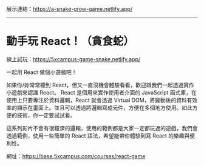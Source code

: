 展示連結：https://a-snake-grow-game.netlify.app/

---

# 動手玩 React！（貪食蛇）

線上試玩：https://5xcampus-game-snake.netlify.app/

一起用 React 做個小遊戲吧！

如果你/妳常常聽到 React，但又一直沒機會體驗看看，歡迎跟我們一起透過實作小遊戲來認識 React。 React 是個用來實作使用者介面的 JavaScript 函式庫，在使用上只要專注於資料邏輯，React 就會透過 Virtual DOM，將變動後的資料有效率的顯示在畫面上。並且可以透過將邏輯寫成元件，方便在多個地方使用。如此方便的技術，你一定要試試看。

這系列影片不會有很艱深的邏輯，使用的範例都是大家一定都玩過的遊戲，我們會透過範例，使用一些簡單的 React 語法，希望能帶你體驗到寫 React 的樂趣與便利性。

網址：https://base.5xcampus.com/courses/react-game

